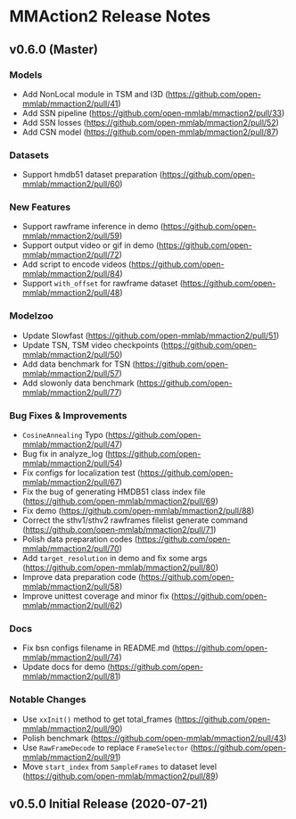 
# MMAction2 Release Notes

## v0.6.0 (Master)

### Models
* Add NonLocal module in TSM and I3D (https://github.com/open-mmlab/mmaction2/pull/41)
* Add SSN pipeline (https://github.com/open-mmlab/mmaction2/pull/33)
* Add SSN losses (https://github.com/open-mmlab/mmaction2/pull/52)
* Add CSN model (https://github.com/open-mmlab/mmaction2/pull/87)

### Datasets

* Support hmdb51 dataset preparation (https://github.com/open-mmlab/mmaction2/pull/60)

### New Features

* Support rawframe inference in demo (https://github.com/open-mmlab/mmaction2/pull/59)
* Support output video or gif in demo (https://github.com/open-mmlab/mmaction2/pull/72)
* Add script to encode videos (https://github.com/open-mmlab/mmaction2/pull/84)
* Support `with_offset` for rawframe dataset (https://github.com/open-mmlab/mmaction2/pull/48)

### Modelzoo

* Update Slowfast (https://github.com/open-mmlab/mmaction2/pull/51)
* Update TSN, TSM video checkpoints (https://github.com/open-mmlab/mmaction2/pull/50)
* Add data benchmark for TSN (https://github.com/open-mmlab/mmaction2/pull/57)
* Add slowonly data benchmark (https://github.com/open-mmlab/mmaction2/pull/77)

### Bug Fixes & Improvements

* `CosineAnnealing` Typo (https://github.com/open-mmlab/mmaction2/pull/47)
* Bug fix in analyze_log (https://github.com/open-mmlab/mmaction2/pull/54)
* Fix configs for localization test (https://github.com/open-mmlab/mmaction2/pull/67)
* Fix the bug of generating HMDB51 class index file (https://github.com/open-mmlab/mmaction2/pull/69)
* Fix demo (https://github.com/open-mmlab/mmaction2/pull/88)
* Correct the sthv1/sthv2 rawframes filelist generate command (https://github.com/open-mmlab/mmaction2/pull/71)
* Polish data preparation codes (https://github.com/open-mmlab/mmaction2/pull/70)
* Add `target_resolution` in demo and fix some args (https://github.com/open-mmlab/mmaction2/pull/80)
* Improve data preparation code (https://github.com/open-mmlab/mmaction2/pull/58)
* Improve unittest coverage and minor fix (https://github.com/open-mmlab/mmaction2/pull/62)

### Docs

* Fix bsn configs filename in README.md (https://github.com/open-mmlab/mmaction2/pull/74)
* Update docs for demo (https://github.com/open-mmlab/mmaction2/pull/81)

### Notable Changes

* Use `xxInit()` method to get total_frames (https://github.com/open-mmlab/mmaction2/pull/90)
* Polish benchmark (https://github.com/open-mmlab/mmaction2/pull/43)
* Use `RawFrameDecode` to replace `FrameSelector` (https://github.com/open-mmlab/mmaction2/pull/91)
* Move `start_index` from `SampleFrames` to dataset level (https://github.com/open-mmlab/mmaction2/pull/89)

## v0.5.0 Initial Release (2020-07-21)

